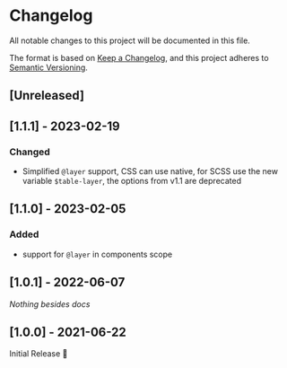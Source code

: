 # Changelog
All notable changes to this project will be documented in this file.

The format is based on [Keep a Changelog](https://keepachangelog.com/en/1.0.0/),
and this project adheres to [Semantic Versioning](https://semver.org/spec/v2.0.0.html).

## [Unreleased]

## [1.1.1] - 2023-02-19
### Changed
- Simplified `@layer` support,
  CSS can use native, for SCSS use the new variable `$table-layer`,
  the options from v1.1 are deprecated

## [1.1.0] - 2023-02-05
### Added
- support for `@layer` in components scope

## [1.0.1] - 2022-06-07
_Nothing besides docs_

## [1.0.0] - 2021-06-22
Initial Release 🎉

